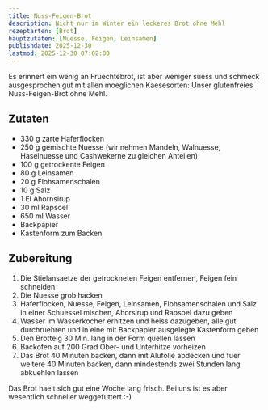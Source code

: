 ```yaml
---
title: Nuss-Feigen-Brot
description: Nicht nur im Winter ein leckeres Brot ohne Mehl
rezeptarten: [Brot]
hauptzutaten: [Nuesse, Feigen, Leinsamen]
publishdate: 2025-12-30
lastmod: 2025-12-30 07:02:00
---
```


Es erinnert ein wenig an Fruechtebrot, ist aber weniger suess und schmeck ausgesprochen gut mit allen moeglichen Kaesesorten: Unser glutenfreies Nuss-Feigen-Brot ohne Mehl. 

## Zutaten

- 330 g zarte Haferflocken
- 250 g gemischte Nuesse (wir nehmen Mandeln, Walnuesse, Haselnuesse und Cashwekerne zu gleichen Anteilen)
- 100 g getrockente Feigen
- 80 g Leinsamen
- 20 g Flohsamenschalen
- 10 g Salz
- 1 El Ahornsirup
- 30 ml Rapsoel
- 650 ml Wasser
- Backpapier
- Kastenform zum Backen



## Zubereitung

1. Die Stielansaetze der getrockneten Feigen entfernen, Feigen fein schneiden
2. Die Nuesse grob hacken
3. Haferflocken, Nuesse, Feigen, Leinsamen, Flohsamenschalen und Salz in einer Schuessel mischen, Ahorsirup und Rapsoel dazu geben
4. Wasser im Wasserkocher erhitzen und heiss dazugeben, alle gut durchruehren und in eine mit Backpapier ausgelegte Kastenform geben
5. Den Brotteig 30 Min. lang in der Form quellen lassen
6. Backofen auf 200 Grad Ober- und Unterhitze vorheizen
7. Das Brot 40 Minuten backen, dann mit Alufolie abdecken und fuer weitere 40 Minuten backen, dann mindestends zwei Stunden lang abkuehlen lassen


Das Brot haelt sich gut eine Woche lang frisch. Bei uns ist es aber wesentlich schneller weggefuttert :-)